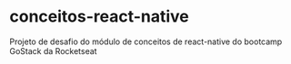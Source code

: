 # conceitos-react-native
Projeto de desafio do módulo de conceitos de react-native do bootcamp GoStack da Rocketseat
